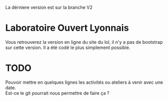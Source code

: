 La dérniere version est sur la branche V2

Laboratoire Ouvert Lyonnais
===========================
Vous retrouverez la version en ligne du site du lol, il n'y a pas de bootstrap sur cette version.
Il a été codé le plus simplement possible.

TODO
====
Pouvoir mettre en quelques lignes les activités ou ateliers à venir avec une date.  
Est-ce le git pourrait nous permettre de faire ça ?

